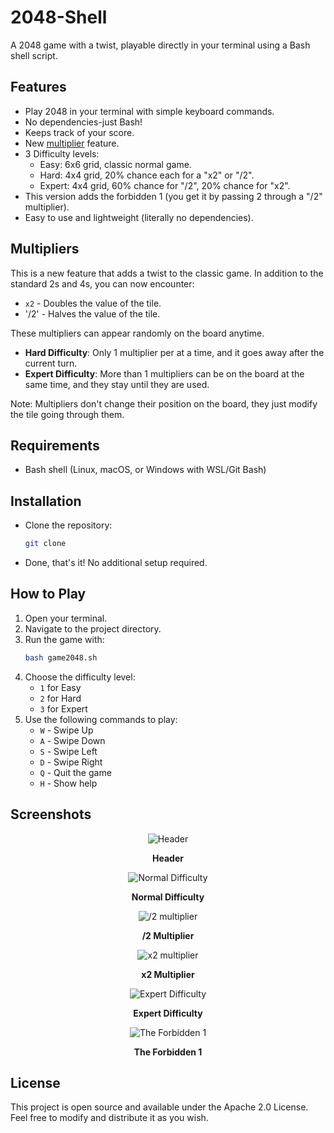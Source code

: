 # 2048-Shell
A 2048 game with a twist, playable directly in your terminal using a Bash shell script.

## Features
- Play 2048 in your terminal with simple keyboard commands.
- No dependencies-just Bash!
- Keeps track of your score.
- New [multiplier](#multipliers) feature.
- 3 Difficulty levels:
  - Easy: 6x6 grid, classic normal game.
  - Hard: 4x4 grid, 20% chance each for a "x2" or "/2".
  - Expert: 4x4 grid, 60% chance for "/2", 20% chance for "x2".
- This version adds the forbidden 1 (you get it by passing 2 through a "/2" multiplier).
- Easy to use and lightweight (literally no dependencies).

## Multipliers
This is a new feature that adds a twist to the classic game. In addition to the standard 2s and 4s, you can now encounter:
- `x2` - Doubles the value of the tile.
- '/2' - Halves the value of the tile.

These multipliers can appear randomly on the board anytime.

- **Hard Difficulty**: Only 1 multiplier per at a time, and it goes away after the current turn.
- **Expert Difficulty**: More than 1 multipliers can be on the board at the same time, and they stay until they are used.

Note: Multipliers don't change their position on the board, they just modify the tile going through them.

## Requirements
- Bash shell (Linux, macOS, or Windows with WSL/Git Bash)

## Installation
- Clone the repository:
   ```sh
   git clone
  ```
- Done, that's it! No additional setup required.

## How to Play
1. Open your terminal.
2. Navigate to the project directory.
3. Run the game with:
   ```sh
   bash game2048.sh
   ```
4. Choose the difficulty level:
   - `1` for Easy
   - `2` for Hard
   - `3` for Expert
5. Use the following commands to play:
   - `W` - Swipe Up
   - `A` - Swipe Down
   - `S` - Swipe Left
   - `D` - Swipe Right
   - `Q` - Quit the game
   - `H` - Show help

## Screenshots
<div align="center">
<img src="https://hc-cdn.hel1.your-objectstorage.com/s/v3/4f2c2e82bd3a6940fd71ea980771829d22cdbb32_image.png" alt="Header">

<b>Header</b>

<img src="https://hc-cdn.hel1.your-objectstorage.com/s/v3/18d2f51f2e0054c71242b1f8d306cae759173671_image.png" alt="Normal Difficulty">

<b>Normal Difficulty</b>

<img src="https://hc-cdn.hel1.your-objectstorage.com/s/v3/246c8bbe962852f46d35e77415ed4271e25ecb47_image.png" alt="/2 multiplier">

<b>/2 Multiplier</b>

<img src="https://hc-cdn.hel1.your-objectstorage.com/s/v3/71b61fe6441aabf98b7e3f8f3c8cf6c51e1a528e_image.png" alt="x2 multiplier">

<b>x2 Multiplier</b>

<img src="https://hc-cdn.hel1.your-objectstorage.com/s/v3/30de0a74411f173cbd7761b2ff96ca6542e0de13_image.png" alt="Expert Difficulty">

<b>Expert Difficulty</b>

<img src="https://hc-cdn.hel1.your-objectstorage.com/s/v3/12a55db45e5658da0fd0a0a21267491eeeae7d59_image.png" alt="The Forbidden 1">

<b>The Forbidden 1</b>
</div>

## License
This project is open source and available under the Apache 2.0 License.
Feel free to modify and distribute it as you wish.
